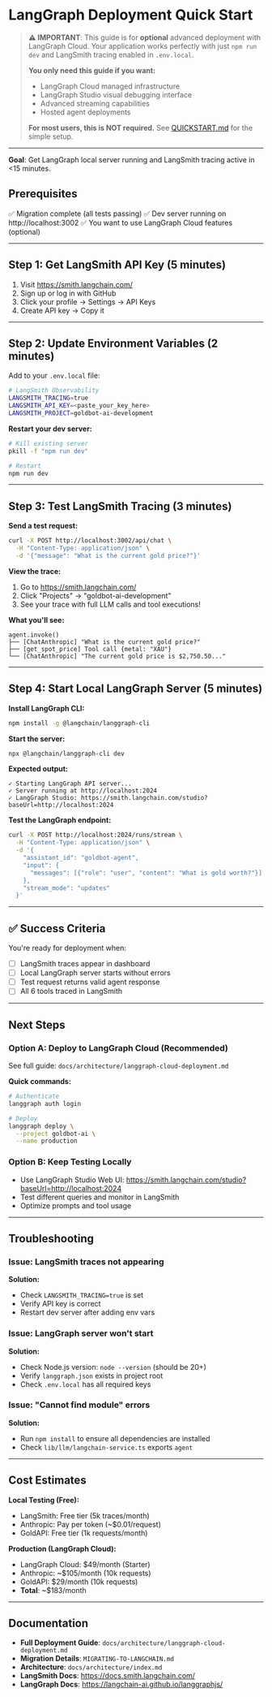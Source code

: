 # LangGraph Deployment Quick Start

> **⚠️ IMPORTANT**: This guide is for **optional** advanced deployment with LangGraph Cloud. Your application works perfectly with just `npm run dev` and LangSmith tracing enabled in `.env.local`.
>
> **You only need this guide if you want:**
> - LangGraph Cloud managed infrastructure
> - LangGraph Studio visual debugging interface
> - Advanced streaming capabilities
> - Hosted agent deployments
>
> **For most users, this is NOT required.** See [QUICKSTART.md](./QUICKSTART.md) for the simple setup.

---

**Goal**: Get LangGraph local server running and LangSmith tracing active in <15 minutes.

## Prerequisites

✅ Migration complete (all tests passing)
✅ Dev server running on http://localhost:3002
✅ You want to use LangGraph Cloud features (optional)

---

## Step 1: Get LangSmith API Key (5 minutes)

1. Visit https://smith.langchain.com/
2. Sign up or log in with GitHub
3. Click your profile → Settings → API Keys
4. Create API key → Copy it

---

## Step 2: Update Environment Variables (2 minutes)

Add to your `.env.local` file:

```bash
# LangSmith Observability
LANGSMITH_TRACING=true
LANGSMITH_API_KEY=<paste_your_key_here>
LANGSMITH_PROJECT=goldbot-ai-development
```

**Restart your dev server:**
```bash
# Kill existing server
pkill -f "npm run dev"

# Restart
npm run dev
```

---

## Step 3: Test LangSmith Tracing (3 minutes)

**Send a test request:**
```bash
curl -X POST http://localhost:3002/api/chat \
  -H "Content-Type: application/json" \
  -d '{"message": "What is the current gold price?"}'
```

**View the trace:**
1. Go to https://smith.langchain.com/
2. Click "Projects" → "goldbot-ai-development"
3. See your trace with full LLM calls and tool executions!

**What you'll see:**
```
agent.invoke()
├── [ChatAnthropic] "What is the current gold price?"
├── [get_spot_price] Tool call {metal: "XAU"}
└── [ChatAnthropic] "The current gold price is $2,750.50..."
```

---

## Step 4: Start Local LangGraph Server (5 minutes)

**Install LangGraph CLI:**
```bash
npm install -g @langchain/langgraph-cli
```

**Start the server:**
```bash
npx @langchain/langgraph-cli dev
```

**Expected output:**
```
✓ Starting LangGraph API server...
✓ Server running at http://localhost:2024
✓ LangGraph Studio: https://smith.langchain.com/studio?baseUrl=http://localhost:2024
```

**Test the LangGraph endpoint:**
```bash
curl -X POST http://localhost:2024/runs/stream \
  -H "Content-Type: application/json" \
  -d '{
    "assistant_id": "goldbot-agent",
    "input": {
      "messages": [{"role": "user", "content": "What is gold worth?"}]
    },
    "stream_mode": "updates"
  }'
```

---

## ✅ Success Criteria

You're ready for deployment when:

- [ ] LangSmith traces appear in dashboard
- [ ] Local LangGraph server starts without errors
- [ ] Test request returns valid agent response
- [ ] All 6 tools traced in LangSmith

---

## Next Steps

### Option A: Deploy to LangGraph Cloud (Recommended)
See full guide: `docs/architecture/langgraph-cloud-deployment.md`

**Quick commands:**
```bash
# Authenticate
langgraph auth login

# Deploy
langgraph deploy \
  --project goldbot-ai \
  --name production
```

### Option B: Keep Testing Locally
- Use LangGraph Studio Web UI: https://smith.langchain.com/studio?baseUrl=http://localhost:2024
- Test different queries and monitor in LangSmith
- Optimize prompts and tool usage

---

## Troubleshooting

### Issue: LangSmith traces not appearing
**Solution:**
- Check `LANGSMITH_TRACING=true` is set
- Verify API key is correct
- Restart dev server after adding env vars

### Issue: LangGraph server won't start
**Solution:**
- Check Node.js version: `node --version` (should be 20+)
- Verify `langgraph.json` exists in project root
- Check `.env.local` has all required keys

### Issue: "Cannot find module" errors
**Solution:**
- Run `npm install` to ensure all dependencies are installed
- Check `lib/llm/langchain-service.ts` exports `agent`

---

## Cost Estimates

**Local Testing (Free):**
- LangSmith: Free tier (5k traces/month)
- Anthropic: Pay per token (~$0.01/request)
- GoldAPI: Free tier (1k requests/month)

**Production (LangGraph Cloud):**
- LangGraph Cloud: $49/month (Starter)
- Anthropic: ~$105/month (10k requests)
- GoldAPI: $29/month (10k requests)
- **Total**: ~$183/month

---

## Documentation

- **Full Deployment Guide**: `docs/architecture/langgraph-cloud-deployment.md`
- **Migration Details**: `MIGRATING-TO-LANGCHAIN.md`
- **Architecture**: `docs/architecture/index.md`
- **LangSmith Docs**: https://docs.smith.langchain.com/
- **LangGraph Docs**: https://langchain-ai.github.io/langgraphjs/
